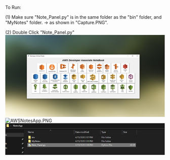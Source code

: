 To Run:

(1) Make sure "Note_Panel.py" is in the same folder as the "bin" folder, and "MyNotes" folder.
    -> as shown in "Capture.PNG".

(2) Double Click "Note_Panel.py"
![AWSNotesApp.PNG](https://github.com/Mikeziegler123/AWSNotesApp/blob/master/NotesApp.PNG?raw=true)
![AWSNotesApp.PNG](https://github.com/Mikeziegler123/AWSNotesApp/blob/master/NotesAppNotes?raw=true)
![AWSNotesApp.PNG](https://github.com/Mikeziegler123/AWSNotesApp/blob/master/Capture.PNG?raw=true)
